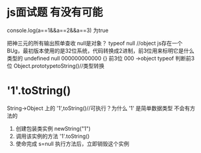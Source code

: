 # js面试题 有没有可能 
 console.log(a==1&&a==2&&a==3) 为true

 把神三元的所有输出照单查收
 null是对象？ typeof null //object
 js存在一个BUg，最初版本使用的是32位系统，代码转换成2进制，前3位用来标明它是什么类型的
 undefined null  000000000000
 {} 前3位 000 ->object 
 typeof 判断前3位
 Object.prototypetoString()//类型转换

# '1'.toString()
  String->Object 上的
 '1',toString()//可执行？为什么 '1' 是简单数据类型 不会有方法的
  1. 创建包装类实例 newString("1")
  2. 调用该实例的方法 '1'.toString()
  3. 使命完成 s=null 执行方法后，立即销毁这个实例